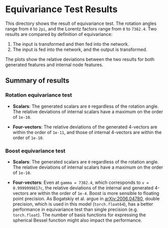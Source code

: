 # Equivariance Test Results
This directory shows the result of equivariance test. The rotation angles range from `0` to `2pi`, and the Lorentz factors range from `0` to `7382.4`. Two results are compared by definition of equivariance:
1. The input is transformed and then fed into the network.
2. The input is fed into the network, and the output is transformed.

The plots show the relative deviations between the two results for both generated features and internal node features.

## Summary of results
### Rotation equivariance test
- **Scalars**: The generated scalars are `0` regardless of the rotation angle. The relative deviations of internal scalars have a maximum on the order of `1e-10`.

- **Four-vectors**: The relative deviations of the generated 4-vectors are within the order of `1e-11`, and those of internal 4-vectors are within the order of `1e-10`.

### Boost equivariance test
- **Scalars**: The generated scalars are `0` regardless of the rotation angle. The relative deviations of internal scalars have a maximum on the order of `1e-10`.

- **Four-vectors**: Even at `gamma = 7382.4`, which corresponds to `v = 0.9999999817c`, the relative deviations of the internal and generated 4-vectors are within the order of `1e-4`. Boost is more sensible to floating point precision. As Bogatskiy et al. argue in [arXiv:2006.04780](https://arxiv.org/abs/2006.04780), double precision, which is used in this model (`torch.float64`), has a better performance in equivariance test than single precision (e.g. `torch.float`). The number of basis functions for expressing the spherical Bessel function might also impact the performance.

